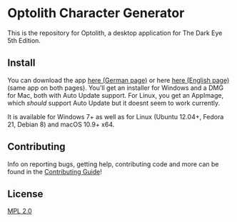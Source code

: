 # Optolith Character Generator

This is the repository for Optolith, a desktop application for The Dark Eye 5th Edition.

## Install

You can download the app [here (German page)](http://www.ulisses-ebooks.de/product/209711) or here [here (English page)](http://www.drivethrurpg.com/product/220253) (same app on both pages). You'll get an installer for Windows and a DMG for Mac, both with Auto Update support. For Linux, you get an AppImage, which *should* support Auto Update but it doesnt seem to work currently.

It is available for Windows 7+ as well as for Linux (Ubuntu 12.04+, Fedora 21, Debian 8) and macOS 10.9+ x64.

## Contributing

Info on reporting bugs, getting help, contributing code and more can be found in the [Contributing Guide](CONTRIBUTING.md)!

## License

[MPL 2.0](LICENSE)

